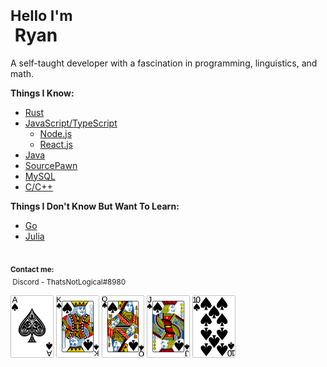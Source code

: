 
<div align="left">
	<h1><sub>Hello I'm</sub><br/> &nbsp;<b>Ryan</b> </h1> 
	A self-taught developer with a fascination in programming, linguistics, and math.
</div>


<b>Things I Know: </b>
* <a href="https://www.rust-lang.org/">Rust</a>
* <a href="https://www.typescriptlang.org/">JavaScript/TypeScript</a>
	* <a href="https://nodejs.org/">Node.js</a>
    * <a href="https://reactjs.org/">React.js</a>
* <a href="https://www.java.com/en/">Java</a>
* <a href="https://github.com/alliedmodders/sourcepawn">SourcePawn</a>
* <a href="https://www.mysql.com/">MySQL</a>
* <a href="https://cplusplus.com/">C/C++</a><br/>
	
<b>Things I Don't Know But Want To Learn: </b>
* <a href="https://go.dev/">Go</a>
* <a href="https://julialang.org/">Julia</a><br/><br/>

<sub><b>Contact me:</b><br/>
&nbsp;Discord - ThatsNotLogical#8980 <br/>	</sub>


<div>
	<img src="SVG-cards-1.3/ace_of_spades.svg" height="100">
	<img src="SVG-cards-1.3/king_of_spades2.svg" height="100">
	<img src="SVG-cards-1.3/queen_of_spades2.svg" height="100">
	<img src="SVG-cards-1.3/jack_of_spades2.svg" height="100">
	<img src="SVG-cards-1.3/10_of_spades.svg" height="100">
</div>
